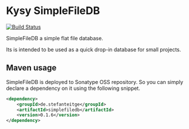 # Kysy SimpleFileDB

[![Build Status](https://github.com/stefanteitge/simplefiledb-java/actions/workflows/build.yml/badge.svg)](https://github.com/stefanteitge/simplefiledb-java/actions)

SimpleFileDB a simple flat file database.

Its is intended to be used as a quick drop-in database for small projects.

## Maven usage

SimpleFileDB is deployed to Sonatype OSS repository. So you can simply declare a dependency on it using the following snippet.

```xml
<dependency>
    <groupId>de.stefanteitge</groupId>
    <artifactId>simplefiledb</artifactId>
    <version>0.1.6</version>
</dependency>
```
